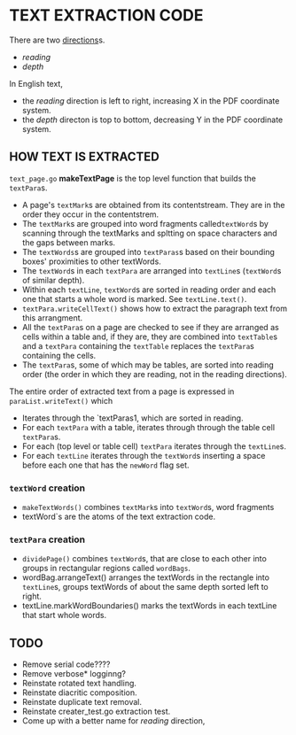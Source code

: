 TEXT EXTRACTION CODE
====================

There are two [directions](https://www.w3.org/International/questions/qa-scripts.en#directions)s\.

- *reading*
- *depth*

In English text,
- the *reading* direction is left to right, increasing X in the PDF coordinate system.
- the *depth* directon is top to bottom, decreasing Y in the PDF coordinate system.


HOW TEXT IS EXTRACTED
---------------------

`text_page.go` **makeTextPage** is the top level function that builds the `textPara`s.

* A page's `textMark`s are obtained from its contentstream. They are in the order they occur in the contentstrem.
* The `textMark`s are grouped into word fragments called`textWord`s by scanning through the textMarks
 and spltting on space characters and the gaps between marks.
* The `textWords`s are grouped into `textParas`s based on their bounding boxes' proximities to other
 textWords.
* The `textWord`s in each `textPara` are arranged into `textLine`s (`textWord`s of similar depth).
* Within each `textLine`, `textWord`s are sorted in reading order and each one that starts a whole
word is marked.
See `textLine.text()`.
* `textPara.writeCellText()` shows how to extract the paragraph text from this arrangment.
* All the `textPara`s on a page are checked to see if they are arranged as cells within a table and,
if they are, they are combined into `textTable`s and a `textPara` containing the `textTable` replaces
the `textPara`s containing the cells.
* The `textPara`s, some of which may be tables, are sorted into reading order (the order in which they
are reading, not in the reading directions).


The entire order of extracted text from a page is expressed in `paraList.writeText()` which

* Iterates through the `textParas1, which are sorted in reading.
* For each `textPara` with a table, iterates through through the table cell `textPara`s.
* For each (top level or table cell) `textPara` iterates through the `textLine`s.
* For each `textLine` iterates through the `textWord`s inserting a space before each one that has
 the `newWord` flag set.


### `textWord` creation

* `makeTextWords()` combines `textMark`s into `textWord`s, word fragments
* textWord`s are the atoms of the text extraction code.

### `textPara` creation

* `dividePage()` combines `textWord`s, that are close to each other into groups in rectangular
 regions called `wordBags`.
* wordBag.arrangeText() arranges the textWords in the rectangle into `textLine`s, groups textWords
of about the same depth sorted left to right.
* textLine.markWordBoundaries() marks the textWords in each textLine that start whole words.

TODO
-----

* Remove serial code????
* Remove verbose* logginng?
* Reinstate rotated text handling.
* Reinstate  diacritic composition.
* Reinstate duplicate text removal.
* Reinstate creater_test.go extraction test.
* Come up with a better name for _reading_ direction,
